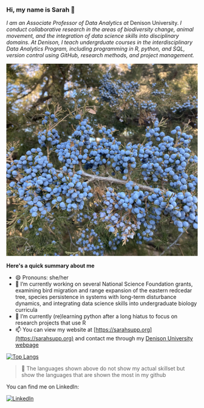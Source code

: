 ### Hi, my name is Sarah 👋

_I am an Associate Professor of Data Analytics at_ Denison University. _I conduct collaborative research in the areas of biodiversity change, animal movement, and the integration of data science skills into disciplinary domains. At Denison, I teach undergrduate courses in the interdisciplinary Data Analytics Program, including programming in R, python, and SQL, version control using GitHub, research methods, and project management._

![eastern-redcedar-68901.jpg](eastern-redcedar-68901.jpg)

**Here's a quick summary about me**
- 😄 Pronouns: she/her
- 🔭 I’m currently working on several National Science Foundation grants, examining bird migration and range expansion of the eastern redcedar tree, species persistence in systems with long-term disturbance dynamics, and integrating data science skills into undergraduate biology curricula
- 🌱 I’m currently (re)learning python after a long hiatus to focus on research projects that use R
- 📫 You can view my website at [https://sarahsupp.org](https://sarahsupp.org) and contact me through my [Denison University webpage](https://denison.edu/people/sarah-supp)

[![Top Langs](https://github-readme-stats.vercel.app/api/top-langs/?username=sarahsupp&layout=compact&hide=vue&theme=prussian)](https://github.com/sarahsupp/)

> 🚨 The languages shown above do not show my actual skillset but show the languages that are shown the most in my github


You can find me on LinkedIn:
<p>
 <a href="https://www.linkedin.com/in/sarahsupp"><img src="https://img.shields.io/badge/LinkedIn-_.svg?style=for-the-badge&logo=linkedin&color=blue" alt="LinkedIn"></a>
</p>

  
<!--
**sarahsupp/sarahsupp** is a ✨ _special_ ✨ repository because its `README.md` (this file) appears on your GitHub profile.

Here are some ideas to get you started:


- 🌱 I’m currently learning ...
- 👯 I’m looking to collaborate on ...
- 🤔 I’m looking for help with ...
- 💬 Ask me about ...
- 📫 How to reach me: ...

- ⚡ Fun fact: ...
-->
